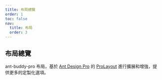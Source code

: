 ```yaml
---
title: 布局總覽
order: 1
toc: false
nav:
  title: 布局
  order: 3
---
```


## 布局總覽

ant-buddy-pro 布局，基於 [Ant Design Pro](https://pro.ant.design/) 的 [ProLayout](https://github.com/ant-design/pro-components/blob/master/packages/layout/README.md) 進行擴展和增強，提供更多的定製化選項。
